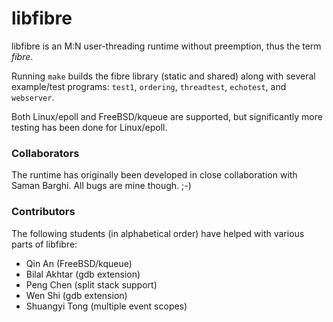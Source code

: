 libfibre
========

libfibre is an M:N user-threading runtime without preemption, thus the term <i>fibre</i>.

Running `make` builds the fibre library (static and shared) along with several example/test programs: `test1`, `ordering`, `threadtest`, `echotest`, and `webserver`.

Both Linux/epoll and FreeBSD/kqueue are supported, but significantly more testing has been done for Linux/epoll.

### Collaborators

The runtime has originally been developed in close collaboration with Saman Barghi. All bugs are mine though. ;-)

### Contributors

The following students (in alphabetical order) have helped with various parts of libfibre:

- Qin An (FreeBSD/kqueue)
- Bilal Akhtar (gdb extension)
- Peng Chen (split stack support)
- Wen Shi (gdb extension)
- Shuangyi Tong (multiple event scopes)
